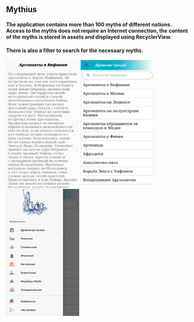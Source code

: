 <h2>Mythius</h2>
<h4>The application contains more than 100 myths of different nations. Access to the myths does not require an Internet connection, the content of the myths is stored in assets and displayed using RecyclerView.</h4>
<h4>There is also a filter to search for the necessary myths.</h4>

<p>
<img src="https://github.com/CptNeckman/MythProject/blob/master/mythius1.jpg"  width="200" height="350"/>
<img src="https://github.com/CptNeckman/MythProject/blob/master/mythius2.jpg"  width="200" height="350"/>
<img src="https://github.com/CptNeckman/MythProject/blob/master/mythius3.jpg"  width="200" height="350"/>
</p>
